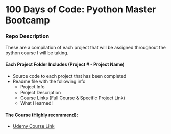 # 100 Days of Code: Pyothon Master Bootcamp

### Repo Description
These are a compilation of each project that will be assigned throughout the python course I will be taking.

#### Each Project Folder Includes (Project # - Project Name)
- Source code to each project that has been completed
- Readme file with the following info
  - Project Info
  - Project Description
  - Course Links (Full Course & Specific Project Link)
  - What I learned!

#### The Course (Highly recommend):
- [Udemy Course Link](https://www.udemy.com/course/100-days-of-code/)